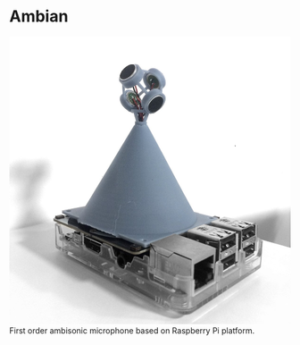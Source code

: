 # Ambian
![](images/ambian-proto.jpg)
First order ambisonic microphone based on Raspberry Pi platform.
